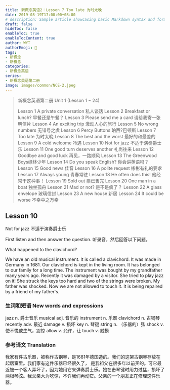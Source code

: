 ```yaml
---
title: 新概念英语2：Lesson 7 Too late 为时太晚
date: 2019-08-19T17:00:00+08:00
# description: Sample article showcasing basic Markdown syntax and formatting for HTML elements.
draft: false
hideToc: false
enableToc: true
enableTocContent: true
author: WYT
authorEmoji: 🧑
tags:
- 新概念
- 新概念
categories:
- 新概念英语
series:
- 新概念英语第二册
image: images/common/NCE-2.jpeg
---
```


> 新概念英语第二册 Unit 1 (Lesson 1 ~ 24)
> 
> Lesson 1 A private conversation 私人谈话
> Lesson 2 Breakfast or lunch? 早餐还是午餐？
> Lesson 3 Please send me a card 请给我寄一张明信片
> Lesson 4 An exciting trip 激动人心的旅行
> Lesson 5 No wrong numbers 无错号之虞
> Lesson 6 Percy Buttons 珀西?巴顿斯
> Lesson 7 Too late 为时太晚
> Lesson 8 The best and the worst 最好的和最差的
> Lesson 9 A cold welcome 冷遇
> Lesson 10 Not for jazz 不适于演奏爵士乐
> Lesson 11 One good turn deserves another 礼尚往来
> Lesson 12 Goodbye and good luck 再见，一路顺风
> Lesson 13 The Greenwood Boys绿林少年
> Lesson 14 Do you speak English? 你会讲英语吗？
> Lesson 15 Good news 佳音
> Lesson 16 A polite request 彬彬有礼的要求
> Lesson 17 Always young 青春常驻
> Lesson 18 He often does this! 他经常干这种事！
> Lesson 19 Sold out 票已售完
> Lesson 20 One man in a boat 独坐孤舟
> Lesson 21 Mad or not? 是不是疯了？
> Lesson 22 A glass envelope 玻璃信封
> Lesson 23 A new house 新居
> Lesson 24 It could be worse 不幸中之万幸

## Lesson 10
Not for jazz 
不适于演奏爵士乐

First listen and then answer the question.
听录音，然后回答以下问题。

What happened to the clavichord?

We have an old musical instrument. It is called a clavichord. It was made in Germany in 1681. Our clavichord is kept in the living room. It has belonged to our family for a long time. The instrument was bought by my grandfather many years ago. Recently it was damaged by a visitor. She tried to play jazz on it! She struck the keys too hard and two of the strings were broken. My father was shocked. Now we are not allowed to touch it. It is being repaired by a friend of my father's.

### 生词和短语 New words and expressions  

jazz  n. 爵士音乐
musical  adj. 音乐的
instrument  n. 乐器
clavichord  n. 古钢琴
recently  adv. 最近
damage  v. 损坏
key  n. 琴键
string  n. （乐器的）弦
shock  v. 使不悦或生气，震惊
allow  v. 允许，让
touch  v. 触摸

### 参考译文 Translation


我家有件古乐器，被称作古钢琴，是1681年德国造的。我们的这架古钢琴存放在起居室里。我们家有这件乐器已经很久了， 是我祖父在很多年以前买的。可它最近被一个客人弄坏了，因为她用它来弹奏爵士乐。她在击琴键时用力过猛，损坏了两根琴弦。我父亲大为吃惊，不许我们再动它。父亲的一个朋友正在修理这件乐器。

